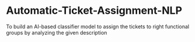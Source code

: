 # Automatic-Ticket-Assignment-NLP
To build an AI-based classifier model to assign the tickets to right functional groups by analyzing the given description
